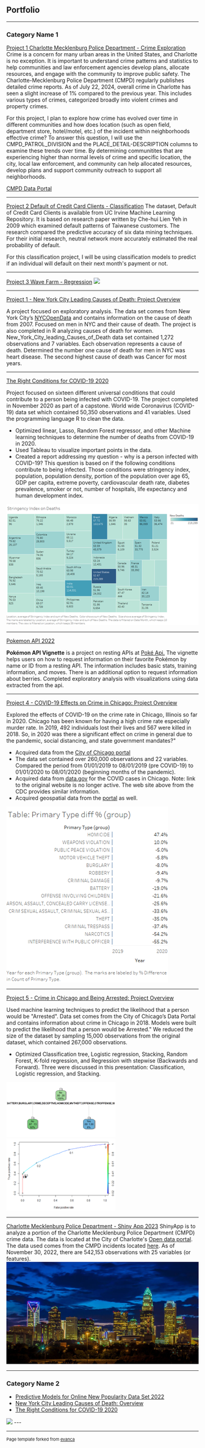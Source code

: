 ## Portfolio

---

### Category Name 1 

[Project 1 Charlotte Mecklenburg Police Department - Crime Exploration](/sample_page)
Crime is a concern for many urban areas in the United States, and Charlotte is no exception. It is important to understand crime patterns and statistics to help communities and law enforcement agencies develop plans, allocate resources, and engage with the community to improve public safety. The Charlotte-Mecklenburg Police Department (CMPD) regularly publishes detailed crime reports. As of July 22, 2024, overall crime in Charlotte has seen a slight increase of 1% compared to the previous year. This includes various types of crimes, categorized broadly into violent crimes and property crimes.

For this project, I plan to explore how crime has evolved over time in different communities and how does location (such as open field, department store, hotel/motel, etc.) of the incident within neighborhoods effective crime? To answer this question, I will use the CMPD_PATROL_DIVISION and the PLACE_DETAIL-DESCRIPTION columns to examine these trends over time. By determining communitites that are experiencing higher than normal levels of crime and specific location, the city, local law enforcement, and community can help allocated resources, develop plans and support community outreach to support all neighborhoods.

[CMPD Data Portal](https://data.charlottenc.gov/datasets/charlotte::cmpd-incidents-1/about)

---
[Project 2 Default of Credit Card Clients - Classification](/pdf/sample_presentation.pdf)
The dataset, Default of Credit Card Clients is available from UC Irvine Machine Learning Repository. It is based on research paper written by Che-hui Lien Yeh in 2009 which examined default patterns of Taiwanese customers. The research compared the predictive accuracy of six data mining techniques. For their initial research, neutral network more accurately estimated the real probability of default.

For this classification project, I will be using classification models to predict if an individual will default on their next month's payment or not.


---
[Project 3 Wave Farm - Regression](http://example.com/)
<img src="images/dummy_thumbnail.jpg?raw=true"/>

---
[Project 1 - New York City Leading Causes of Death: Project Overview](https://github.com/pmb-7684/Python-Projects/blob/main/NYC_LeadingCauses.ipynb)

A project focused on exploratory analysis. The data set comes from New York City’s [NYCOpenData](https://opendata.cityofnewyork.us/) and contains information on the cause of death from 2007.  Focused on men in NYC and their cause of death.  The project is also completed in R analyzing causes of death for women. New_York_City_leading_Causes_of_Death data set contained 1,272 observations and 7 variables. Each observation represents a cause of death. Determined the number one cause of death for men in NYC was heart disease.  The second highest cause of death was Cancer for most years.

---
[The Right Conditions for COVID-19 2020](http://example.com/)

Project focused on sixteen different universal conditions that could contribute to a person being infected with COVID-19.  The project completed in November 2020 as part of a capstone. World wide Coronavirus (COVID-19) data set which contained 50,350 observations and 41 variables. Used the programming language R to clean the data.

* Optimized linear, Lasso, Random Forest regressor, and other Machine learning techniques to determine the number of deaths from COVID-19 in 2020.
* Used Tableau to visualize important points in the data.
* Created a report addressing my question - why is a person infected with COVID-19? This question is based on if the following conditions contribute to being infected.  Those conditions were stringency index, population, population density, portion of the population over age 65, GDP per capita, extreme poverty, cardiovascular death rate, diabetes prevalence, smoker or not, number of hospitals, life expectancy and human development index. 
<img src="images/StngencyIndex.png?raw=true"/>

---
[Pokemon API 2022](https://pmb-7684.github.io/ST558_Project_2/)

**Pokémon API Vignette** is a project on resting APIs at [Poké Api.](https://pokeapi.co/) The vignette helps users on how to request information on their favorite Pokémon by name or ID from a resting API.  The information includes basic stats, training information, and moves.  There is an additional option to request information about berries.  Completed exploratory analysis with visualizations using data extracted from the api.

---
[Project 4 - COVID-19 Effects on Crime in Chicago: Project Overview](https://github.com/pmb-7684/MIS-505-Data-Visualization/blob/main/Chicago-%20Final%20Project%2008.16.2020%20PMBailey.pdf)

Explored the effects of COVID-19 on the crime rate in Chicago, Illinois so far in 2020.  Chicago has been known for having a high crime rate especially murder rate.  In 2019, 492 individuals lost their lives and 567 were killed in 2018.  So, in 2020 was there a significant effect on crime in general due to the pandemic, social distancing, and state government mandates?"  

* Acquired data from the [City of Chicago portal](https://data.cityofchicago.org/Public-Safety/Crimes-2019/w98m-zvie)
* The data set contained over 260,000 observations and 22 variables. Compared the period from 01/01/2019 to 08/01/2019 (pre COVID-19) to 01/01/2020 to 08/01/2020 (beginning months of the pandemic).
* Acquired data from [data.gov](https://covid.cdc.gov/covid-data-tracker/#county-view?list_select_state=Illinois&data-type=CommunityLevels&list_select_county=17031) for the COVID cases in Chicago. Note: link to the original website is no longer active.  The web site above from the CDC provides similar information.
* Acquired geospatial data from the [portal](https://data.cityofchicago.org/Public-Safety/Boundaries-Police-Districts-current-/fthy-xz3r) as well.

<img src="images/primaryTypeDIff.png?raw=true"/>

---
[Project 5 - Crime in Chicago and Being Arrested: Project Overview](https://github.com/pmb-7684/BAN-502-Predictive-Analytics/blob/master/Course%20Project%20Phase2.pdf)

Used machine learning techniques to predict the likelihood that a person would be "Arrested". Data set comes from the City of Chicago’s Data Portal and contains information about crime in Chicago in 2018. Models were built to predict the likelihood that a person would be Arrested."  We reduced the size of the dataset by sampling 15,000 observations from the original dataset, which contained 267,000 observations.  
  
* Optimized Classification tree, Logistic regression, Stacking, Random Forest, K-fold regression, and Regression with stepwise (Backwards and Forward). Three were discussed in this presentation: Classification, Logistic regression, and Stacking.

<img src="images/Classification.png?raw=true"/>
<img src="images/logistic.png?raw=true"/>

---
[Charlotte Mecklenburg Police Department - Shiny App 2023](http://example.com/)
ShinyApp is to analyze a portion of the Charlotte Mecklenburg Police Department (CMPD) crime data.  The data is located at the City of Charlotte's [Open data portal](https://data.charlottenc.gov/).  The data used comes from the CMPD incidents located [here](https://data.charlottenc.gov/datasets/cmpd-incidents-1/explore).  As of November 30, 2022, there are 542,153 observations with 25 variables (or features). 
<img src="images/XCharlotte-Skyline.JPG?raw=true"/>

---

### Category Name 2

- [Predictive Models for Online New Popularity Data Set 2022](https://pmb-7684.github.io/ST558_Project_3/)
- [New York City Leading Causes of Death: Overview](http://example.com/)
- [The Right Conditions for COVID-19 2020](http://example.com/)


<img src="images/dummy_thumbnail.jpg?raw=true"/>
---




---
<p style="font-size:11px">Page template forked from <a href="https://github.com/evanca/quick-portfolio">evanca</a></p>
<!-- Remove above link if you don't want to attibute -->
